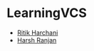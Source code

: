 # LearningVCS

- [Ritik Harchani](https://github.com/harchani-ritik)
- [Harsh Ranjan](https://github.com/harshranjan21)
